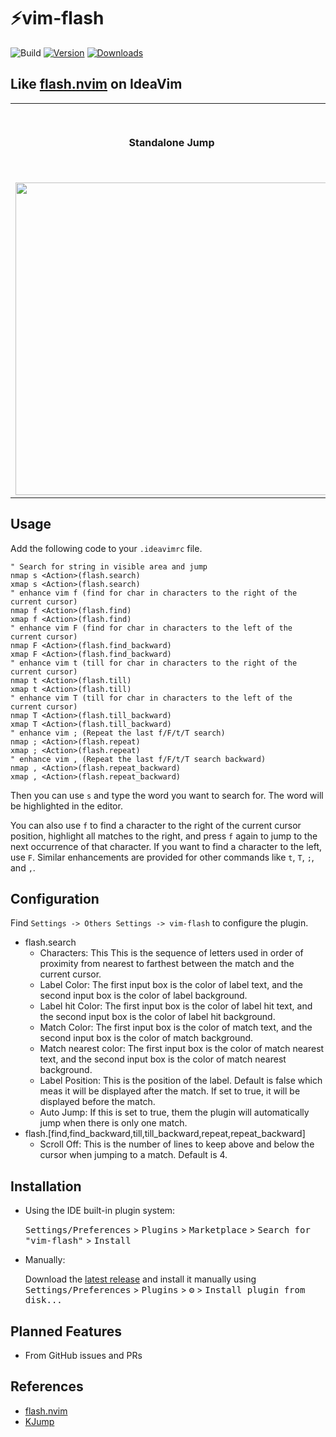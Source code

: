 # ⚡vim-flash

![Build](https://github.com/yelog/vim-flash/workflows/Build/badge.svg)
[![Version](https://img.shields.io/jetbrains/plugin/v/25101-vim-flash)](https://plugins.jetbrains.com/plugin/25101-vim-flash)
[![Downloads](https://img.shields.io/jetbrains/plugin/d/25101-vim-flash)](https://plugins.jetbrains.com/plugin/25101-vim-flash)

<h2>Like <a href="https://github.com/folke/flash.nvim">flash.nvim</a> on IdeaVim</h2>

<table>
  <tr>
    <th>Standalone Jump</th>
    <th><code>f</code>, <code>t</code>, <code>F</code>, <code>T</code>, <code>;</code>, <code>,</code></th>
  </tr>
  <tr>
    <td>
      <img width="500px" src="https://github.com/user-attachments/assets/acd88f0a-d628-40ef-89e3-53ccbd3a676a" />
    </td>
    <td>
      <img src="https://github.com/user-attachments/assets/d71b93b9-180c-47e6-a8b3-6842205b7298" />
    </td>
  </tr>
</table>

## Usage

Add the following code to your `.ideavimrc` file.

```vim
" Search for string in visible area and jump
nmap s <Action>(flash.search)
xmap s <Action>(flash.search)
" enhance vim f (find for char in characters to the right of the current cursor)
nmap f <Action>(flash.find)
xmap f <Action>(flash.find)
" enhance vim F (find for char in characters to the left of the current cursor)
nmap F <Action>(flash.find_backward)
xmap F <Action>(flash.find_backward)
" enhance vim t (till for char in characters to the right of the current cursor)
nmap t <Action>(flash.till)
xmap t <Action>(flash.till)
" enhance vim T (till for char in characters to the left of the current cursor)
nmap T <Action>(flash.till_backward)
xmap T <Action>(flash.till_backward)
" enhance vim ; (Repeat the last f/F/t/T search)
nmap ; <Action>(flash.repeat)
xmap ; <Action>(flash.repeat)
" enhance vim , (Repeat the last f/F/t/T search backward)
nmap , <Action>(flash.repeat_backward)
xmap , <Action>(flash.repeat_backward)
```

Then you can use `s` and type the word you want to search for. The word will be highlighted in the editor.

You can also use `f` to find a character to the right of the current cursor position, highlight all matches to the right, and press `f` again to jump to the next occurrence of that character. If you want to find a character to the left, use `F`. Similar enhancements are provided for other commands like `t`, `T`, `;`, and `,`.


## Configuration
Find `Settings -> Others Settings -> vim-flash` to configure the plugin.

- flash.search
    * Characters: This This is the sequence of letters used in order of proximity from nearest to farthest between the match and the current cursor.
    * Label Color: The first input box is the color of label text, and the second input box is the color of label background.
    * Label hit Color: The first input box is the color of label hit text, and the second input box is the color of label hit background.
    * Match Color: The first input box is the color of match text, and the second input box is the color of match background.
    * Match nearest color: The first input box is the color of match nearest text, and the second input box is the color of match nearest background.
    * Label Position: This is the position of the label. Default is false which meas it will be displayed after the match. If set to true, it will be displayed before the match.
    * Auto Jump: If this is set to true, them the plugin will automatically jump when there is only one match.
- flash.[find,find_backward,till,till_backward,repeat,repeat_backward]
    * Scroll Off: This is the number of lines to keep above and below the cursor when jumping to a match. Default is 4.


## Installation

- Using the IDE built-in plugin system:

  <kbd>Settings/Preferences</kbd> > <kbd>Plugins</kbd> > <kbd>Marketplace</kbd> > <kbd>Search for "vim-flash"</kbd> >
  <kbd>Install</kbd>

- Manually:

  Download the [latest release](https://github.com/yelog/vim-flash/releases/latest) and install it manually using
  <kbd>Settings/Preferences</kbd> > <kbd>Plugins</kbd> > <kbd>⚙️</kbd> > <kbd>Install plugin from disk...</kbd>

## Planned Features

- From GitHub issues and PRs

## References

- [flash.nvim](https://github.com/folke/flash.nvim)
- [KJump](https://github.com/a690700752/KJump)
